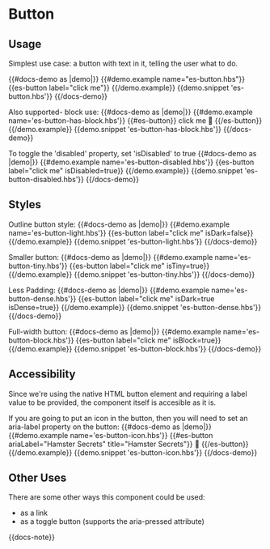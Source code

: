 # Button

## Usage

Simplest use case: a button with text in it, telling the user what to do.

{{#docs-demo as |demo|}}
  {{#demo.example name="es-button.hbs"}}
    {{es-button label="click me"}}
  {{/demo.example}}
  {{demo.snippet 'es-button.hbs'}}
{{/docs-demo}}


Also supported- block use:
{{#docs-demo as |demo|}}
  {{#demo.example name='es-button-has-block.hbs'}}
    {{#es-button}}
      click me <span>🐹</span>
    {{/es-button}}
  {{/demo.example}}
  {{demo.snippet 'es-button-has-block.hbs'}}
{{/docs-demo}}

To toggle the 'disabled' property, set 'isDisabled' to true
{{#docs-demo as |demo|}}
  {{#demo.example name='es-button-disabled.hbs'}}
    {{es-button label="click me" isDisabled=true}}
  {{/demo.example}}
  {{demo.snippet 'es-button-disabled.hbs'}}
{{/docs-demo}}

## Styles

Outline button style:
{{#docs-demo as |demo|}}
  {{#demo.example name='es-button-light.hbs'}}
    {{es-button label="click me" isDark=false}}
  {{/demo.example}}
  {{demo.snippet 'es-button-light.hbs'}}
{{/docs-demo}}

Smaller button:
{{#docs-demo as |demo|}}
  {{#demo.example name='es-button-tiny.hbs'}}
    {{es-button label="click me" isTiny=true}}
  {{/demo.example}}
  {{demo.snippet 'es-button-tiny.hbs'}}
{{/docs-demo}}

Less Padding:
{{#docs-demo as |demo|}}
  {{#demo.example name='es-button-dense.hbs'}}
    {{es-button label="click me" isDark=true isDense=true}}
  {{/demo.example}}
  {{demo.snippet 'es-button-dense.hbs'}}
{{/docs-demo}}

Full-width button:
{{#docs-demo as |demo|}}
  {{#demo.example name='es-button-block.hbs'}}
    {{es-button label="click me" isBlock=true}}
  {{/demo.example}}
  {{demo.snippet 'es-button-block.hbs'}}
{{/docs-demo}}

## Accessibility

Since we're using the native HTML button element and requiring a label value to be provided, the component itself is accesible as it is.

If you are going to put an icon in the button, then you will need to set an aria-label property on the button:
{{#docs-demo as |demo|}}
  {{#demo.example name='es-button-icon.hbs'}}
    {{#es-button  ariaLabel="Hamster Secrets" title="Hamster Secrets"}}
      🐹
    {{/es-button}}
  {{/demo.example}}
  {{demo.snippet 'es-button-icon.hbs'}}
{{/docs-demo}}

## Other Uses

There are some other ways this component could be used:

- as a link
- as a toggle button (supports the aria-pressed attribute)

{{docs-note}}
